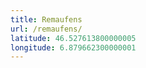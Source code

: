 ```yaml
---
title: Remaufens
url: /remaufens/
latitude: 46.527613800000005
longitude: 6.879662300000001
---
```


